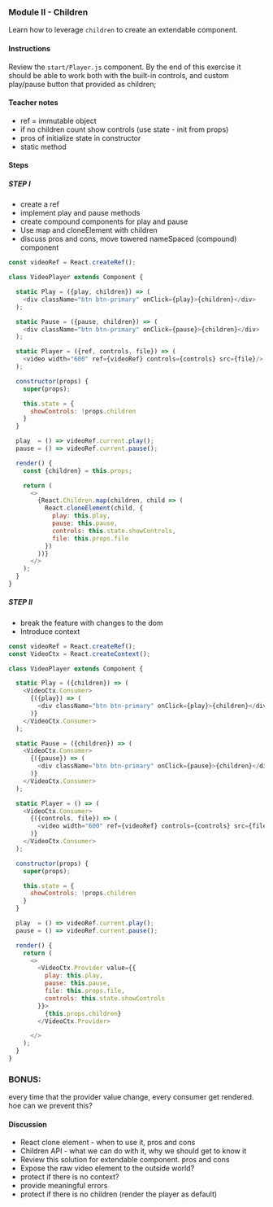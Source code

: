 ### Module II - Children

Learn how to leverage `children` to create an extendable component.

#### Instructions
Review the `start/Player.js` component. By the end of this exercise it should 
be able to work both with the built-in controls, and custom play/pause button that
provided as children;
  
#### Teacher notes
- ref = immutable object  
- if no children count show controls (use state - init from props)
- pros of initialize state in constructor
- static method
  
#### Steps

##### STEP I
- create a ref
- implement play and pause methods
- create compound components for play and pause
- Use map and cloneElement with children 
- discuss pros and cons, move towered nameSpaced (compound) component
  
```javascript
const videoRef = React.createRef();

class VideoPlayer extends Component {

  static Play = ({play, children}) => (
    <div className="btn btn-primary" onClick={play}>{children}</div>
  );

  static Pause = ({pause, children}) => (
    <div className="btn btn-primary" onClick={pause}>{children}</div>
  );

  static Player = ({ref, controls, file}) => (
    <video width="600" ref={videoRef} controls={controls} src={file}/>
  );

  constructor(props) {
    super(props);

    this.state = {
      showControls: !props.children
    }
  }

  play  = () => videoRef.current.play();
  pause = () => videoRef.current.pause();

  render() {
    const {children} = this.props;

    return (
      <>
        {React.Children.map(children, child => (
          React.cloneElement(child, {
            play: this.play,
            pause: this.pause,
            controls: this.state.showControls,
            file: this.props.file
          })
        ))}
      </>
    );
  }
}
```

##### STEP II
- break the feature with changes to the dom
- Introduce context

```javascript
const videoRef = React.createRef();
const VideoCtx = React.createContext();

class VideoPlayer extends Component {

  static Play = ({children}) => (
    <VideoCtx.Consumer>
      {({play}) => (
        <div className="btn btn-primary" onClick={play}>{children}</div>
      )}
    </VideoCtx.Consumer>
  );

  static Pause = ({children}) => (
    <VideoCtx.Consumer>
      {({pause}) => (
        <div className="btn btn-primary" onClick={pause}>{children}</div>
      )}
    </VideoCtx.Consumer>
  );

  static Player = () => (
    <VideoCtx.Consumer>
      {({controls, file}) => (
        <video width="600" ref={videoRef} controls={controls} src={file}/>
      )}
    </VideoCtx.Consumer>
  );

  constructor(props) {
    super(props);

    this.state = {
      showControls: !props.children
    }
  }

  play  = () => videoRef.current.play();
  pause = () => videoRef.current.pause();

  render() {
    return (
      <>
        <VideoCtx.Provider value={{
          play: this.play,
          pause: this.pause,
          file: this.props.file,
          controls: this.state.showControls
        }}>
          {this.props.children}
        </VideoCtx.Provider>

      </>
    );
  }
}
```

### BONUS:
every time that the provider value change, every consumer get rendered.
hoe can we prevent this?
  
#### Discussion
- React clone element - when to use it, pros and cons
- Children API - what we can do with it, why we should get to know it 
- Review this solution for extendable component. pros and cons
- Expose the raw video element to the outside world?
- protect if there is no context?
- provide meaningful errors
- protect if there is no children (render the player as default)  

